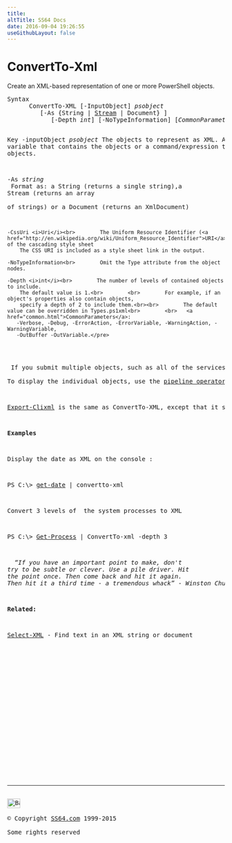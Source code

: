 ```yaml
---
title:
altTitle: SS64 Docs
date: 2016-09-04 19:26:55
useGithubLayout: false
---
```

<!-- #BeginLibraryItem "/Library/head_ps.lbi" --><!-- #EndLibraryItem --><h1>ConvertTo-Xml</h1> 
<p>Create an XML-based representation of  one or more PowerShell objects.</p>
<pre>Syntax  
      ConvertTo-XML [-InputObject] <i>psobject</i>
         [-As {String | <u>Stream</u> | Document} ]
            [-Depth <i>int</i>] [-NoTypeInformation] [<i>CommonParameters</i>]

Key
    -inputObject <i>psobject</i>
        The objects to represent as XML. 
        A variable that contains the objects or a command/expression
        that gets the objects.

   -As <i>string</i><br>        Format as: a String (returns a single string),a Stream (returns an array  
        of strings) or a Document (returns an XmlDocument)

    -CssUri <i>Uri</i><br>        The Uniform Resource Identifier (<a href="http://en.wikipedia.org/wiki/Uniform_Resource_Identifier">URI</a>) of the cascading style sheet
        The CSS URI is included as a style sheet link in the output.

    -NoTypeInformation<br>        Omit the Type attribute from the object nodes.

    -Depth <i>int</i><br>        The number of levels of contained objects to include.
        The default value is 1.<br>        <br>        For example, if an object's properties also contain objects,
        specify a depth of 2 to include them.<br><br>        The default value can be overridden in Types.ps1xml<br>        <br>   <a href="common.html">CommonParameters</a>:
       -Verbose, -Debug, -ErrorAction, -ErrorVariable, -WarningAction, -WarningVariable,
       -OutBuffer -OutVariable.</pre>
<p>
 If you submit multiple objects, such as all of the services on a computer,ConvertTo-Xml will display the properties of the collection / array. <br>
To display the individual objects, use the <a href="syntax-pipeline.html">pipeline operator</a> to pipe the objects to ConvertTo-Xml one at a time.</p>
<p><a href="export-clixml.html">Export-Clixml</a> is the same as ConvertTo-XML, except that it saves to a file.</p>
<p><b>Examples</b></p>
<p>Display the date as XML on the console :</p>
<p class="code">PS C:\&gt; <a href="get-date.html">get-date</a> | convertto-xml</p>
<p>Convert 3 levels of  the system processes to XML </p>
<p class="code">PS C:\&gt; <a href="get-process.html">Get-Process</a> | ConvertTo-xml -depth 3</p>
<p class="quote"><i>  “If you have an important point to make, don't
try to be subtle or clever. Use a pile driver. Hit
the point once. Then come back and hit it again.
Then hit it a third time - a tremendous whack” - Winston Churchill</i></p>
<p><b>Related:</b></p>
<p><a href="select-xml.html">Select-XML</a> - Find text in an XML string or document</p><!-- #BeginLibraryItem "/Library/foot_ps.lbi" --><p><script async="" src="//pagead2.googlesyndication.com/pagead/js/adsbygoogle.js"></script>
<!-- PowerShell300 -->
<ins class="adsbygoogle" style="display:inline-block;width:300px;height:250px" data-ad-client="ca-pub-6140977852749469" data-ad-slot="6253539900"></ins>
<script>
(adsbygoogle = window.adsbygoogle || []).push({});
</script></p>
<hr>
<div id="bl" class="footer"><a href="#"><img src="../images/top.png" width="30" height="22" alt="Back to the Top"></a></div>
<div id="br" class="footer, tagline">© Copyright <a href="http://ss64.com/">SS64.com</a> 1999-2015<br>
Some rights reserved</div><!-- #EndLibraryItem -->

